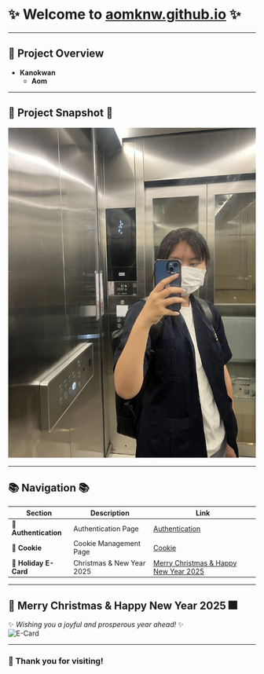 # ✨ **Welcome to [aomknw.github.io](https://aomknw.github.io)** ✨

---

## 🌟 **Project Overview**  
- **Kanokwan**  
  - **Aom**  

---

## 📸 **Project Snapshot** 📸

![Project Image](Images/IMG_5457.jpeg)

---

## 📚 **Navigation** 📚

| **Section**           | **Description**              | **Link**                              |
|-----------------------|-----------------------------|--------------------------------------|
| 🔐 **Authentication**  | Authentication Page         | [Authentication](authentication)     |
| 🍪 **Cookie**          | Cookie Management Page      | [Cookie](cookie.md)                  |
| 🎄 **Holiday E-Card**  | Christmas & New Year 2025   | [Merry Christmas & Happy New Year 2025](https://aomknw.github.io/e-card/) |

---

## 🎄 **Merry Christmas & Happy New Year 2025** 🎆

✨ *Wishing you a joyful and prosperous year ahead!* ✨  
![E-Card](images/e-card.png)

---

### 🎁 **Thank you for visiting!**
